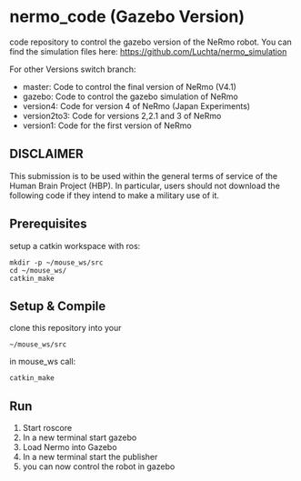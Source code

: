 # nermo_code (Gazebo Version)
code repository to control the gazebo version of the NeRmo robot. You can find the simulation files here: https://github.com/Luchta/nermo_simulation

For other Versions switch branch:
* master: Code to control the final version of NeRmo (V4.1)
* gazebo: Code to control the gazebo simulation of NeRmo
* version4: Code for version 4 of NeRmo (Japan Experiments)
* version2to3: Code for versions 2,2.1 and 3 of NeRmo
* version1: Code for the first version of NeRmo

## DISCLAIMER

 This submission is to be used within the general terms of service of the Human Brain Project (HBP). In particular, users should not download the following code if they intend to make a military use of it.

## Prerequisites
setup a catkin workspace with ros:
```
mkdir -p ~/mouse_ws/src
cd ~/mouse_ws/
catkin_make
```

## Setup & Compile
clone this repository into your

```
~/mouse_ws/src
```

in mouse_ws call:

```
catkin_make
```

## Run
1. Start roscore
2. In a new terminal start gazebo
3. Load Nermo into Gazebo
4. In a new terminal start the publisher
5. you can now control the robot in gazebo